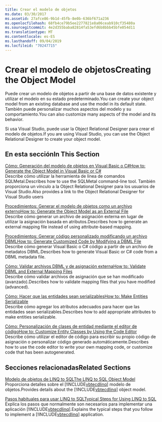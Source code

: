 ```yaml
---
title: Crear el modelo de objetos
ms.date: 03/30/2017
ms.assetid: 27afce86-9b1d-45fb-8e0b-636bf671a236
ms.openlocfilehash: 68fb4ce79b5ee2277821e8a06ceab910cf35480a
ms.sourcegitcommit: 4e2d355baba82814fa53efd6b8bbb45bfe054d11
ms.translationtype: MT
ms.contentlocale: es-ES
ms.lasthandoff: 09/04/2019
ms.locfileid: "70247715"
---
```

# <a name="creating-the-object-model"></a><span data-ttu-id="40776-102">Crear el modelo de objetos</span><span class="sxs-lookup"><span data-stu-id="40776-102">Creating the Object Model</span></span>
<span data-ttu-id="40776-103">Puede crear un modelo de objetos a partir de una base de datos existente y utilizar el modelo en su estado predeterminado.</span><span class="sxs-lookup"><span data-stu-id="40776-103">You can create your object model from an existing database and use the model in its default state.</span></span> <span data-ttu-id="40776-104">También puede personalizar muchos aspectos del modelo y su comportamiento.</span><span class="sxs-lookup"><span data-stu-id="40776-104">You can also customize many aspects of the model and its behavior.</span></span>  
  
 <span data-ttu-id="40776-105">Si usa Visual Studio, puede usar la Object Relational Designer para crear el modelo de objetos.</span><span class="sxs-lookup"><span data-stu-id="40776-105">If you are using Visual Studio, you can use the Object Relational Designer to create your object model.</span></span>  
  
## <a name="in-this-section"></a><span data-ttu-id="40776-106">En esta sección</span><span class="sxs-lookup"><span data-stu-id="40776-106">In This Section</span></span>  
 [<span data-ttu-id="40776-107">Cómo: Generación del modelo de objetos en Visual Basic o C#</span><span class="sxs-lookup"><span data-stu-id="40776-107">How to: Generate the Object Model in Visual Basic or C#</span></span>](how-to-generate-the-object-model-in-visual-basic-or-csharp.md)  
 <span data-ttu-id="40776-108">Describe cómo utilizar la herramienta de línea de comandos SQLMetal.</span><span class="sxs-lookup"><span data-stu-id="40776-108">Describes how to use the SQLMetal command-line tool.</span></span> <span data-ttu-id="40776-109">También proporciona un vínculo a la Object Relational Designer para los usuarios de Visual Studio.</span><span class="sxs-lookup"><span data-stu-id="40776-109">Also provides a link to the Object Relational Designer for Visual Studio users</span></span>  
  
 [<span data-ttu-id="40776-110">Procedimientos: Generar el modelo de objetos como un archivo externo</span><span class="sxs-lookup"><span data-stu-id="40776-110">How to: Generate the Object Model as an External File</span></span>](how-to-generate-the-object-model-as-an-external-file.md)  
 <span data-ttu-id="40776-111">Describe cómo generar un archivo de asignación externa en lugar de utilizar la asignación basada en atributos.</span><span class="sxs-lookup"><span data-stu-id="40776-111">Describes how to generate an external mapping file instead of using attribute-based mapping.</span></span>  
  
 [<span data-ttu-id="40776-112">Procedimientos: Generar código personalizado modificando un archivo DBML</span><span class="sxs-lookup"><span data-stu-id="40776-112">How to: Generate Customized Code by Modifying a DBML File</span></span>](how-to-generate-customized-code-by-modifying-a-dbml-file.md)  
 <span data-ttu-id="40776-113">Describe cómo generar Visual Basic o C# código a partir de un archivo de metadatos DBML.</span><span class="sxs-lookup"><span data-stu-id="40776-113">Describes how to generate Visual Basic or C# code from a DBML metadata file.</span></span>  
  
 [<span data-ttu-id="40776-114">Cómo: Validar archivos DBML y de asignación externa</span><span class="sxs-lookup"><span data-stu-id="40776-114">How to: Validate DBML and External Mapping Files</span></span>](how-to-validate-dbml-and-external-mapping-files.md)  
 <span data-ttu-id="40776-115">Describe cómo validar archivos de asignación que se han modificado (avanzado).</span><span class="sxs-lookup"><span data-stu-id="40776-115">Describes how to validate mapping files that you have modified (advanced).</span></span>  
  
 [<span data-ttu-id="40776-116">Cómo: Hacer que las entidades sean serializables</span><span class="sxs-lookup"><span data-stu-id="40776-116">How to: Make Entities Serializable</span></span>](how-to-make-entities-serializable.md)  
 <span data-ttu-id="40776-117">Describe cómo agregar los atributos adecuados para hacer que las entidades sean serializables.</span><span class="sxs-lookup"><span data-stu-id="40776-117">Describes how to add appropriate attributes to make entities serializable.</span></span>  
  
 [<span data-ttu-id="40776-118">Cómo: Personalización de clases de entidad mediante el editor de código</span><span class="sxs-lookup"><span data-stu-id="40776-118">How to: Customize Entity Classes by Using the Code Editor</span></span>](how-to-customize-entity-classes-by-using-the-code-editor.md)  
 <span data-ttu-id="40776-119">Describe cómo utilizar el editor de código para escribir su propio código de asignación o personalizar código generado automáticamente.</span><span class="sxs-lookup"><span data-stu-id="40776-119">Describes how to use the code editor to write your own mapping code, or customize code that has been autogenerated.</span></span>  
  
## <a name="related-sections"></a><span data-ttu-id="40776-120">Secciones relacionadas</span><span class="sxs-lookup"><span data-stu-id="40776-120">Related Sections</span></span>  
 [<span data-ttu-id="40776-121">Modelo de objetos de LINQ to SQL</span><span class="sxs-lookup"><span data-stu-id="40776-121">The LINQ to SQL Object Model</span></span>](the-linq-to-sql-object-model.md)  
 <span data-ttu-id="40776-122">Proporciona detalles sobre el [!INCLUDE[vbtecdlinq](../../../../../../includes/vbtecdlinq-md.md)] modelo de objetos.</span><span class="sxs-lookup"><span data-stu-id="40776-122">Provides details about the [!INCLUDE[vbtecdlinq](../../../../../../includes/vbtecdlinq-md.md)] object model.</span></span>  
  
 [<span data-ttu-id="40776-123">Pasos habituales para usar LINQ to SQL</span><span class="sxs-lookup"><span data-stu-id="40776-123">Typical Steps for Using LINQ to SQL</span></span>](typical-steps-for-using-linq-to-sql.md)  
 <span data-ttu-id="40776-124">Explica los pasos que normalmente son necesarios para implementar una aplicación [!INCLUDE[vbtecdlinq](../../../../../../includes/vbtecdlinq-md.md)].</span><span class="sxs-lookup"><span data-stu-id="40776-124">Explains the typical steps that you follow to implement a [!INCLUDE[vbtecdlinq](../../../../../../includes/vbtecdlinq-md.md)] application.</span></span>
